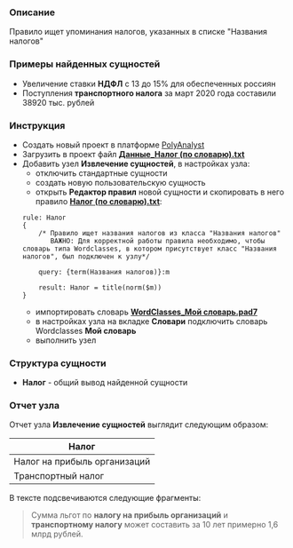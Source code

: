 ### Описание
Правило ищет упоминания налогов, указанных в списке "Названия налогов"

### Примеры найденных сущностей
* Увеличение ставки **НДФЛ** с 13 до 15% для обеспеченных россиян
* Поступления **транспортного налога** за март 2020 года составили 38920 тыс. рублей
 

### Инструкция
* Создать новый проект в платформе [PolyAnalyst](https://www.megaputer.ru/produkti/)
* Загрузить в проект файл [**Данные_Налог (по словарю).txt**](<Данные_налог (по словарю).txt>)
* Добавить узел **Извлечение сущностей**, в настройках узла:
	 * отключить стандартные сущности
	 * создать новую пользовательскую сущность
	 * открыть **Редактор правил** новой сущности и скопировать в него правило [**Налог (по словарю).txt**](<Налог (по словарю).txt>):
	```
	rule: Налог 
	{
        /* Правило ищет названия налогов из класса "Названия налогов" 
           ВАЖНО: Для корректной работы правила необходимо, чтобы словарь типа Wordclasses, в котором присутствует класс "Названия налогов", был подключен к узлу*/

		query: {term(Названия налогов)}:m
			
		result: Налог = title(norm($m))        
	}
	```
	 * импортировать словарь [**WordClasses_Мой словарь.pad7**](<WordClasses_Мой словарь.pad7>)
	 * в настройках узла на вкладке **Словари** подключить словарь Wordclasses **Мой словарь**
	 * выполнить узел

### Структура сущности
* **Налог** - общий вывод найденной сущности

### Отчет узла
Отчет узла **Извлечение сущностей** выглядит следующим образом:

| Налог | 
| ------ | 
| Налог на прибыль организаций |
| Транспортный налог | 

В тексте подсвечиваются следующие фрагменты:
> Сумма льгот по **налогу на прибыль организаций** и **транспортному налогу** может составить за 10 лет примерно 1,6 млрд рублей.
